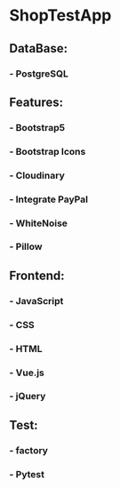 # ShopTestApp

## DataBase:

### - PostgreSQL

## Features:

### - Bootstrap5
### - Bootstrap Icons
### - Cloudinary
### - Integrate PayPal
### - WhiteNoise
### - Pillow

## Frontend:

### - JavaScript
### - CSS 
### - HTML
### - Vue.js
### - jQuery

## Test:

### - factory
### - Pytest
